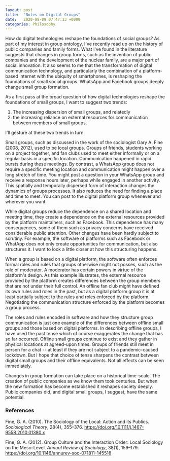 ```yaml
---
layout: post
title:  "Notes on Digital Groups"
date:   2020-08-09 07:47:13 +0000
categories: Philosophy
---
```


How do digital technologies reshape the foundations of social groups? As part of my interest in group ontology, I've recently read up on the history of public companies and family forms. What I've found in the literature suggests that changes in group forms, such as the invention of public companies and the development of the nuclear family, are a major part of social innovation. It also seems to me that the transformation of digital communication technology, and particularly the combination of a platform-based internet with the ubiquity of smartphones, is reshaping the foundations of small social groups. WhatsApp and Facebook groups deeply change small group formation.

As a first pass at the broad question of how digital technologies reshape the foundations of small groups, I want to suggest two trends:
1. The increasing dispersion of small groups, and relatedly
2. the increasing reliance on external resources for communication between members of small groups. 

I'll gesture at these two trends in turn.

Small groups, such as discussed in the work of the sociologist Gary A. Fine (2008, 2012), used to be local groups. Groups of friends, students working on a project together, and fan clubs used to meet either informally or on a regular basis in a specific location. Communication happened in rapid bursts during these meetings. By contrast, a WhatsApp group does not require a specific meeting location and communication might happen over a long stretch of time. You might post a question in your WhatsApp group and receive a response hours later, perhaps while engaged in another activity. This spatially and temporally dispersed form of interaction changes the dynamics of groups processes. It also reduces the need for finding a place and time to meet. You can post to the digital platform group whenever and wherever you want.

While digital groups reduce the dependence on a shared location and meeting time, they create a dependence on the external resources provided by the platform maintainers, such as Facebook. This dependence has many consequences, some of them such as privacy concerns have received considerable public attention. Other changes have been hardly subject to scrutiny. For example, the software of platforms such as Facebook or WhatApp does not only create opportunities for communication, but also structures it. I want to look a little closer at how this structuring happens.

When a group is based on a digital platform, the software often enforces formal roles and rules that groups otherwise might not posses, such as the role of moderator. A moderator has certain powers in virtue of the platform's design. As this example illustrates, the external resource provided by the platform creates differences between the group members that are not under their full control. An offline fan club might have defined its own rules and roles in the past, but as a digital platform group it is at least partially subject to the rules and roles enforced by the platform. Negotiating the communication structure enforced by the platform becomes a group process.

The roles and rules encoded in software and how they structure group communication is just one example of the differences between offline small groups and those based on digital platforms. In describing offline groups, I have used the past tense which of course exaggerates the change that has so far occurred. Offline small groups continue to exist and they gather in physical locations at agreed-upon times. Groups of friends still meet in person for a chat -- at least if they are not subject to a pandemic-caused lockdown. But I hope that choice of tense sharpens the contrast between digital small groups and their offline equivalents. Not all effects can be seen immediately.

Changes in group formation can take place on a historical time-scale. The creation of public companies as we know them took centuries. But when the new formation has become established it reshapes society deeply. Public companies did, and digital small groups, I suggest, have the same potential.

### References

Fine, G. A. (2010). The Sociology of the Local: Action and its Publics. _Sociological Theory_, 28(4), 355–376. https://doi.org/10.1111/j.1467-9558.2010.01380.x

Fine, G. A. (2012). Group Culture and the Interaction Order: Local Sociology on the Meso-Level. _Annual Review of Sociology_, 38(1), 159–179. https://doi.org/10.1146/annurev-soc-071811-145518







